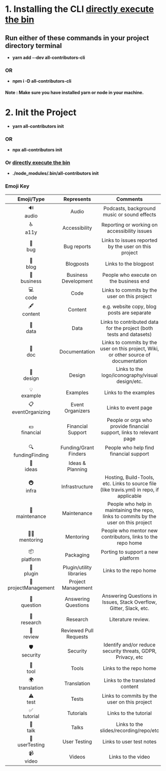 # 1. Installing the CLI [directly execute the bin](#emoji-key)
## Run either of these commands in your project directory terminal 
- **yarn add --dev all-contributors-cli**
### OR
- **npm i -D all-contributors-cli**
#### Note : Make sure you have installed yarn or node in your machine.

# 2. Init the Project
- **yarn all-contributors init**
### OR
- **npx all-contributors init** 

### Or [directly execute the bin](#emoji-key)
- **./node_modules/.bin/all-contributors init**


### Emoji Key 

|       Emoji/Type       |        Represents        |                                         Comments                                         |
|:----------------------:|:------------------------:|:----------------------------------------------------------------------------------------:|
|       🔊<br>audio       |           Audio          |                        Podcasts, background music or sound effects                       |
|        ♿️<br>a11y       |       Accessibility      |                       Reporting or working on accessibility issues                       |
|        🐛<br>bug        |        Bug reports       |                   Links to issues reported by the user on this project                   |
|        📝<br>blog       |         Blogposts        |                                   Links to the blogpost                                  |
|      💼<br>business     |   Business Development   |                          People who execute on the business end                          |
|        💻<br>code       |           Code           |                       Links to commits by the user on this project                       |
|      🖋<br>content      |          Content         |                        e.g. website copy, blog posts are separate                        |
|        🔣<br>data       |           Data           |            Links to contributed data for the project (both tests and datasets)           |
|        📖<br>doc        |       Documentation      |   Links to commits by the user on this project, Wiki, or other source of documentation   |
|       🎨<br>design      |          Design          |                     Links to the logo/iconography/visual design/etc.                     |
|      💡<br>example      |         Examples         |                                   Links to the examples                                  |
|  📋<br>eventOrganizing  |     Event Organizers     |                                    Links to event page                                   |
|     💵<br>financial     |     Financial Support    |           People or orgs who provide financial support, links to relevant page           |
|   🔍<br>fundingFinding  |   Funding/Grant Finders  |                          People who help find financial support                          |
|       🤔<br>ideas       |     Ideas & Planning     |                                                                                          |
|       🚇<br>infra       |      Infrastructure      | Hosting, Build-Tools, etc. Links to source file (like travis.yml) in repo, if applicable |
|    🚧<br>maintenance    |        Maintenance       |   People who help in maintaining the repo, links to commits by the user on this project  |
|     🧑‍🏫<br>mentoring    |         Mentoring        |                People who mentor new contributors, links to the repo home                |
|      📦<br>platform     |         Packaging        |                             Porting to support a new platform                            |
|       🔌<br>plugin      | Plugin/utility libraries |                                  Links to the repo home                                  |
| 📆<br>projectManagement |    Project Management    |                                                                                          |
|      💬<br>question     |    Answering Questions   |            Answering Questions in Issues, Stack Overflow, Gitter, Slack, etc.            |
|      🔬<br>research     |         Research         |                                    Literature review.                                    |
|       👀<br>review      |  Reviewed Pull Requests  |                                                                                          |
|      🛡️<br>security     |         Security         |                Identify and/or reduce security threats, GDPR, Privacy, etc               |
|        🔧<br>tool       |           Tools          |                                  Links to the repo home                                  |
|    🌍<br>translation    |        Translation       |                              Links to the translated content                             |
|        ⚠️<br>test       |           Tests          |                       Links to commits by the user on this project                       |
|      ✅<br>tutorial     |         Tutorials        |                                   Links to the tutorial                                  |
|        📢<br>talk       |           Talks          |                          Links to the slides/recording/repo/etc                          |
|    📓<br>userTesting    |       User Testing       |                                 Links to user test notes                                 |
|       📹<br>video       |          Videos          |                                    Links to the video                                    |
